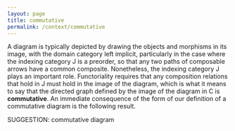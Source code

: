 ```yaml
---
layout: page
title: commutative
permalink: /context/commutative
---
```

A diagram is typically depicted by drawing the objects and morphisms in its image, with the domain category left implicit, particularly in the case where the indexing category $\mathsf{J}$ is a preorder, so that any two paths of composable arrows have a common composite.  Nonetheless, the indexing category $\mathsf{J}$ plays an important role. Functoriality requires that any composition relations that hold in $\mathsf{J}$ must hold in the image of the diagram, which is what it means to say that  the directed graph defined by the image of the diagram in $\mathsf{C}$ is **commutative**. An immediate consequence of the form of our definition of a commutative diagram is the following result.

SUGGESTION: commutative diagram